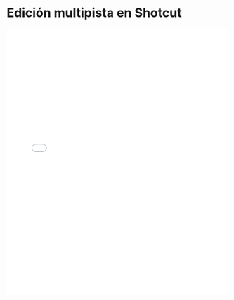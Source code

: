 
# Edición multipista en Shotcut

<iframe width="100%" height="603" src="//www.youtube.com/embed/JxWQdEscZ_Y" frameborder="0"></iframe>


